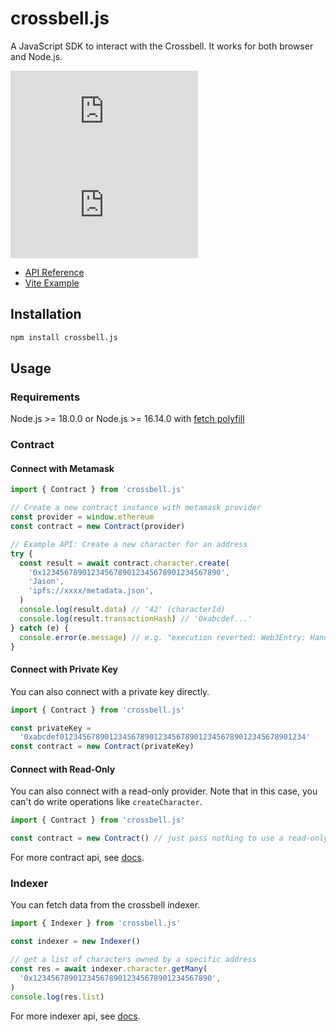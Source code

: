 # crossbell.js

A JavaScript SDK to interact with the Crossbell. It works for both browser and Node.js.

[![npm version](https://badgen.net/npm/v/crossbell.js)](https://npm.im/crossbell.js) [![npm downloads](https://badgen.net/npm/dm/crossbell.js)](https://npm.im/crossbell.js)

- [API Reference](https://crossbell-box.github.io/crossbell.js/)
- [Vite Example](https://crossbell-js.netlify.app/)

## Installation

```bash
npm install crossbell.js
```

## Usage

### Requirements

Node.js >= 18.0.0 or Node.js >= 16.14.0 with [fetch polyfill](https://github.com/nodejs/undici)

### Contract

#### Connect with Metamask

```typescript
import { Contract } from 'crossbell.js'

// Create a new contract instance with metamask provider
const provider = window.ethereum
const contract = new Contract(provider)

// Example API: Create a new character for an address
try {
  const result = await contract.character.create(
    '0x1234567890123456789012345678901234567890',
    'Jason',
    'ipfs://xxxx/metadata.json',
  )
  console.log(result.data) // '42' (characterId)
  console.log(result.transactionHash) // '0xabcdef...'
} catch (e) {
  console.error(e.message) // e.g. "execution reverted: Web3Entry: HandleExists"
}
```

#### Connect with Private Key

You can also connect with a private key directly.

```typescript
import { Contract } from 'crossbell.js'

const privateKey =
  '0xabcdef0123456789012345678901234567890123456789012345678901234'
const contract = new Contract(privateKey)
```

#### Connect with Read-Only

You can also connect with a read-only provider. Note that in this case, you can't do write operations like `createCharacter`.

```typescript
import { Contract } from 'crossbell.js'

const contract = new Contract() // just pass nothing to use a read-only provider
```

For more contract api, see [docs](https://crossbell-box.github.io/crossbell.js/classes/Contract.html).

### Indexer

You can fetch data from the crossbell indexer.

```typescript
import { Indexer } from 'crossbell.js'

const indexer = new Indexer()

// get a list of characters owned by a specific address
const res = await indexer.character.getMany(
  '0x1234567890123456789012345678901234567890',
)
console.log(res.list)
```

For more indexer api, see [docs](https://crossbell-box.github.io/crossbell.js/classes/Indexer.html).
